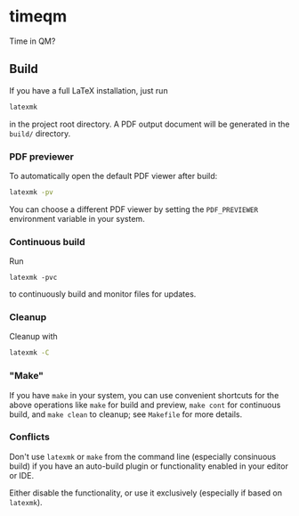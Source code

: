 # timeqm
Time in QM?

## Build
If you have a full LaTeX installation, just run
```bash
latexmk
```
in the project root directory.
A PDF output document will be generated in the `build/` directory.

### PDF previewer

To automatically open the default PDF viewer after build:
```bash
latexmk -pv
```
You can choose a different PDF viewer by setting the `PDF_PREVIEWER` environment variable in your system.

### Continuous build

Run
```
latexmk -pvc
```
to continuously build and monitor files for updates.

### Cleanup
Cleanup with
```bash
latexmk -C
```

### "Make"

If you have `make` in your system, you can use convenient shortcuts for the above operations
like `make` for build and preview, `make cont` for continuous build, and `make clean` to cleanup;
see `Makefile` for more details.

### Conflicts

Don't use `latexmk` or `make` from the command line
(especially consinuous build)
if you have an auto-build plugin or functionality
enabled in your editor or IDE.

Either disable the functionality, or use it exclusively (especially if based on `latexmk`).
